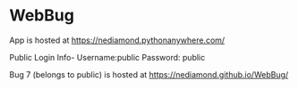 # WebBug

App is hosted at https://nediamond.pythonanywhere.com/

Public Login Info- Username:public  Password: public

Bug 7 (belongs to public) is hosted at https://nediamond.github.io/WebBug/


